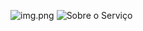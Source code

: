 ![img.png](https://media.discordapp.net/attachments/725747864286003271/1240024953965908109/image.png?ex=66450ebb&is=6643bd3b&hm=c4a3bfd396660dee58ef687d563fcf297c092c68c3da76907f53900415ca5461&=&format=webp&quality=lossless&width=449&height=424)
![Sobre o Serviço](https://i.ibb.co/mBRkpKC/imagem-2024-04-19-164425328.png)